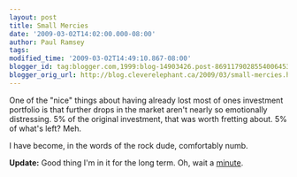 ```yaml
---
layout: post
title: Small Mercies
date: '2009-03-02T14:02:00.000-08:00'
author: Paul Ramsey
tags: 
modified_time: '2009-03-02T14:49:10.867-08:00'
blogger_id: tag:blogger.com,1999:blog-14903426.post-8691179028554006453
blogger_orig_url: http://blog.cleverelephant.ca/2009/03/small-mercies.html
---
```


One of the "nice" things about having already lost most of ones investment portfolio is that further drops in the market aren't nearly so emotionally distressing.  5% of the original investment, that was worth fretting about. 5% of what's left? Meh.

I have become, in the words of the rock dude, comfortably numb.

**Update:** Good thing I'm in it for the long term. Oh, wait a [minute](http://krugman.blogs.nytimes.com/2009/03/02/irrational-after-all/).

